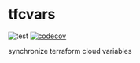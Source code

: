 # tfcvars
![test](https://github.com/thaim/tfcvars/actions/workflows/test.yml/badge.svg)
[![codecov](https://codecov.io/gh/thaim/tfcvars/branch/main/graph/badge.svg?token=8QSTFQX364)](https://codecov.io/gh/thaim/tfcvars)

synchronize terraform cloud variables
